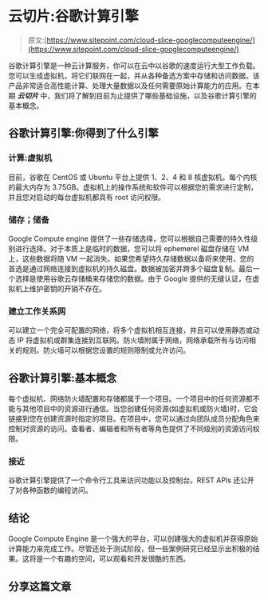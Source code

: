 # 云切片:谷歌计算引擎

> 原文:[https://www.sitepoint.com/cloud-slice-googlecomputeengine/](https://www.sitepoint.com/cloud-slice-googlecomputeengine/)

谷歌计算引擎是一种云计算服务，你可以在云中以谷歌的速度运行大型工作负载。您可以生成虚拟机，将它们联网在一起，并从各种备选方案中存储和访问数据。该产品非常适合高性能计算、处理大量数据以及任何需要原始计算能力的应用。在本期 ***云切片*** 中，我们将了解到目前为止提供了哪些基础设施，以及谷歌计算引擎的基本概念。

## 谷歌计算引擎:你得到了什么引擎

### 计算:虚拟机

目前，谷歌在 CentOS 或 Ubuntu 平台上提供 1、2、4 和 8 核虚拟机。每个内核的最大内存为 3.75GB。虚拟机上的操作系统和软件可以根据您的需求进行定制，并且您对启动的每台虚拟机都具有 root 访问权限。

### 储存；储备

Google Compute engine 提供了一些存储选择，您可以根据自己需要的持久性级别进行选择。对于本质上是临时的数据，您可以将 ephemerel 磁盘存储在 VM 上，这些数据将随 VM 一起消失。如果您希望持久存储数据以备将来使用，您的首选是通过网络连接到虚拟机的持久磁盘。数据被加密并跨多个磁盘复制。最后一个选择是使用谷歌云存储桶来存储您的数据。由于 Google 提供的无缝认证，在虚拟机上维护密钥的开销不存在。

### 建立工作关系网

可以建立一个完全可配置的网络，将多个虚拟机相互连接，并且可以使用静态或动态 IP 将虚拟机或群集连接到互联网。防火墙附属于网络，网络承载所有与访问相关的规则。防火墙可以根据您设置的规则限制或允许访问。

## 谷歌计算引擎:基本概念

每个虚拟机、网络防火墙配置和存储都属于一个项目。一个项目中的任何资源都不能与其他项目中的资源进行通信。当您创建任何资源(如虚拟机或防火墙)时，它会链接到您在创建资源时指定的项目。在项目中，您可以通过向团队成员分配角色来控制对资源的访问。查看者、编辑者和所有者等角色提供了不同级别的资源访问权限。

### 接近

谷歌计算引擎提供了一个命令行工具来访问功能以及控制台。REST APIs 还公开了对各种函数的编程访问。

## 结论

Google Compute Engine 是一个强大的平台，可以创建强大的虚拟机并获得原始计算能力来完成工作。尽管还处于测试阶段，但一些案例研究已经显示出积极的结果。这将是一个有趣的空间，可以观看和开发很酷的东西。

## 分享这篇文章